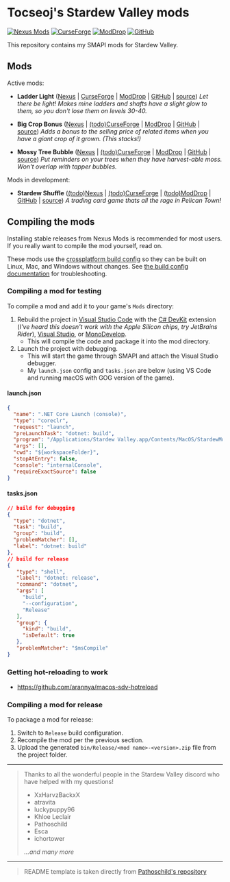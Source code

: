 ﻿# Tocseoj's Stardew Valley mods

[![Nexus Mods](https://img.shields.io/badge/Nexus-Mods-4DB7FF.svg)](https://www.nexusmods.com/users/165805258?tab=user+files)
[![CurseForge](https://img.shields.io/badge/CurseForge-Tocseoj-4DB7FF.svg)](https://www.curseforge.com/members/tocseoj/projects)
[![ModDrop](https://img.shields.io/badge/ModDrop-ModDrop-4DB7FF.svg)](https://www.moddrop.com/stardew-valley/profile/431108/mods)
[![GitHub](https://img.shields.io/badge/GitHub-Tocseoj-4DB7FF.svg)](https://github.com/Tocseoj)

This repository contains my SMAPI mods for Stardew Valley.

## Mods

Active mods:

- **Ladder Light** ([Nexus](https://www.nexusmods.com/stardewvalley/mods/22052) | [CurseForge](https://www.curseforge.com/stardewvalley/mods/ladder-light) | [ModDrop](https://www.moddrop.com/stardew-valley/mods/1549539-ladder-light) | [GitHub](https://github.com/Tocseoj/StardewValleyMods/releases?q=LadderLight&expanded=true) | [source](LadderLight))
  _Let there be light! Makes mine ladders and shafts have a slight glow to them, so you don't lose them on levels 30-40._

- **Big Crop Bonus** ([Nexus](https://www.nexusmods.com/stardewvalley/mods/22337) | [(todo)CurseForge]() | [ModDrop](https://www.moddrop.com/stardew-valley/mods/1553635-big-crop-bonus) | [GitHub](https://github.com/Tocseoj/StardewValleyMods/releases?q=BigCropBonus&expanded=true) | [source](BigCropBonus))
  _Adds a bonus to the selling price of related items when you have a giant crop of it grown. (This stacks!)_

- **Mossy Tree Bubble** ([Nexus](https://www.nexusmods.com/stardewvalley/mods/22818) | [(todo)CurseForge]() | [ModDrop](https://www.moddrop.com/stardew-valley/mods/1564905-mossy-tree-bubble) | [GitHub](https://github.com/Tocseoj/StardewValleyMods/releases?q=MossyTreeBubble&expanded=true) | [source](MossyTreeBubble))
  _Put reminders on your trees when they have harvest-able moss. Won't overlap with tapper bubbles._

Mods in development:

- **Stardew Shuffle** ([(todo)Nexus]() | [(todo)CurseForge]() | [(todo)ModDrop]() | [GitHub](https://github.com/Tocseoj/StardewValleyMods/releases?q=StardewShuffle&expanded=true) | [source](StardewShuffle))
  _A trading card game thats all the rage in Pelican Town!_

## Compiling the mods

Installing stable releases from Nexus Mods is recommended for most users. If you really want to
compile the mod yourself, read on.

These mods use the [crossplatform build config](https://www.nuget.org/packages/Pathoschild.Stardew.ModBuildConfig)
so they can be built on Linux, Mac, and Windows without changes. See [the build config documentation](https://www.nuget.org/packages/Pathoschild.Stardew.ModBuildConfig)
for troubleshooting.

### Compiling a mod for testing

To compile a mod and add it to your game's `Mods` directory:

1. Rebuild the project in [Visual Studio Code](https://code.visualstudio.com/) with the [C# DevKit](https://marketplace.visualstudio.com/items?itemName=ms-dotnettools.csdevkit) extension (_I've heard this doesn't work with the Apple Silicon chips, try JetBrains Rider_), [Visual Studio](https://www.visualstudio.com/vs/community/), or [MonoDevelop](https://www.monodevelop.com/).
   - This will compile the code and package it into the mod directory.
2. Launch the project with debugging.
   - This will start the game through SMAPI and attach the Visual Studio debugger.
   - My `launch.json` config and `tasks.json` are below (using VS Code and running macOS with GOG version of the game).

#### launch.json

```json
{
  "name": ".NET Core Launch (console)",
  "type": "coreclr",
  "request": "launch",
  "preLaunchTask": "dotnet: build",
  "program": "/Applications/Stardew Valley.app/Contents/MacOS/StardewModdingAPI",
  "args": [],
  "cwd": "${workspaceFolder}",
  "stopAtEntry": false,
  "console": "internalConsole",
  "requireExactSource": false
}
```

#### tasks.json

```json
// build for debugging
{
  "type": "dotnet",
  "task": "build",
  "group": "build",
  "problemMatcher": [],
  "label": "dotnet: build"
},
// build for release
{
   "type": "shell",
   "label": "dotnet: release",
   "command": "dotnet",
   "args": [
     "build",
     "--configuration",
     "Release"
   ],
   "group": {
     "kind": "build",
     "isDefault": true
   },
   "problemMatcher": "$msCompile"
}
```

### Getting hot-reloading to work

- <https://github.com/arannya/macos-sdv-hotreload>

### Compiling a mod for release

To package a mod for release:

1. Switch to `Release` build configuration.
2. Recompile the mod per the previous section.
3. Upload the generated `bin/Release/<mod name>-<version>.zip` file from the project folder.

---

> Thanks to all the wonderful people in the Stardew Valley discord who have helped with my questions!
>
> - XxHarvzBackxX
> - atravita
> - luckypuppy96
> - Khloe Leclair
> - Pathoschild
> - Esca
> - ichortower
>
> _...and many more_

---

> README template is taken directly from [Pathoschild's repository](https://github.com/Pathoschild/StardewMods)
